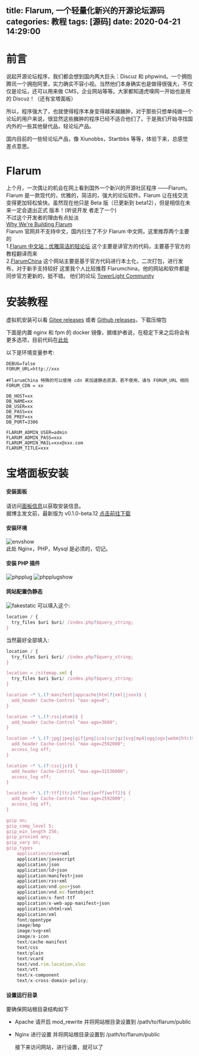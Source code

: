title: Flarum, 一个轻量化新兴的开源论坛源码
categories: 教程
tags: [源码]
date: 2020-04-21 14:29:00
---
前言
===

说起开源论坛程序，我们都会想到国内两大巨头：Discuz 和 phpwind。一个拥抱腾讯一个拥抱阿里，实力确实不容小视。当然他们本身确实也是做得很强大，不仅仅是论坛，还可以用来做 CMS，企业网站等等。大家都知道虎嗅网一开始也是用的 Discuz！（还有宝塔面板）

所以，程序强大了，也就使得程序本身变得越来越臃肿，对于那些只想单纯做一个论坛的用户来说，很显然这些臃肿的程序已经不适合他们了。于是我们开始寻找国内外的一些其他替代品，轻论坛产品。

国内目前的一些轻论坛产品，像 Xiunobbs，Startbbs 等等，体验下来，总感觉差点意思。

Flarum
===
上个月，一次偶让的机会在网上看到国外一个新兴的开源社区程序 ——Flarum。  
Flarum 是一款现代的，优雅的，简洁的，强大的论坛软件。Flarum 让在线交流变得更加轻松愉快。虽然现在他只是 Beta 版（已更新到 beta12），但是相信在未来一定会退出正式 版本！(听说开发
者走了一个)  
不过这个开发者的理由有点扯淡   
[Why We're Building Flarum](https://flarum.org/story/)  
Flarum 官网并不支持中文，国内衍生了不少 Flarum 中文网，这里推荐两个主要的  
1.[Flarum 中文站：优雅简洁的轻论坛](https://www.flarum.org.cn/) 这个主要是讲官方的代码，主要基于官方的教程翻译而来  
2.[FlarumChina](https://www.flarumchina.org/) 这个网站主要是基于官方代码进行本土化，二次打包，进行发布，对于新手支持较好
这里我个人比较推荐 Flarumchina，他的网站和软件都是同步官方更新的，挺不错。
他们的论坛 [TowerLight Community](https://flarum.atowerlight.cn/)

安装教程
===
虚拟机安装可以看 [Gitee releases](https://gitee.com/FlarumChina/flarum) 或者 [Github releases](https://github.com/skywalker512/FlarumChina/releases/tag/v0.1.0-beta.12)，下载压缩包  

下面是内置 nginx 和 fpm 的 docker 镜像，据维护者说，在稳定下来之后将会有更多选项，目前代码在[此处](https://gitee.com/FlarumChina/flarum)


以下是环境变量参考:
```
DEBUG=false
FORUM_URL=http://xxx

#FlarumChina 特殊的可以使用 cdn 来加速静态资源，若不使用，请与 FORUM_URL 相同
FORUM_CDN = xx 

DB_HOST=xx
DB_NAME=xx
DB_USER=xx
DB_PASS=xx
DB_PREF=xx
DB_PORT=3306

FLARUM_ADMIN_USER=admin
FLARUM_ADMIN_PASS=xxx
FLARUM_ADMIN_MAIL=xxx@xxx.com
FLARUM_TITLE=xxx
```
宝塔面板安装
===
#### 安装面板
请访问[面板信息](https://bt.cn/download/linux.html)以获取安装信息。  
据博主发文前，最新版为 v0.1.0-beta.12 [点击前往下载](https://gitee.com/FlarumChina/FlarumChina/attach_files/350061/download)
#### 安装环境  
![envshow](https://img.johnsonran.cn/Flarum/1.png)  
此处 Nginx，PHP，Mysql 是必须的，切记。  
#### 安装 PHP 插件
![phpplug](https://img.johnsonran.cn/Flarum/2.png)
![phpplugshow](https://img.johnsonran.cn/Flarum/3.png)
#### 网站配置伪静态
![fakestatic](https://img.johnsonran.cn/Flarum/4.png)
可以填入这个:
```javascript
location / {
  try_files $uri $uri/ /index.php?$query_string;
}
```
当然最好全部填入:
```javascript
location / {
  try_files $uri $uri/ /index.php?$query_string;
}

location = /sitemap.xml { 
  try_files $uri $uri/ /index.php?$query_string; 
}

location ~* \.(?:manifest|appcache|html?|xml|json)$ {
  add_header Cache-Control "max-age=0";
}

location ~* \.(?:rss|atom)$ {
  add_header Cache-Control "max-age=3600";
}

location ~* \.(?:jpg|jpeg|gif|png|ico|cur|gz|svg|mp4|ogg|ogv|webm|htc)$ {
  add_header Cache-Control "max-age=2592000";
  access_log off;
}

location ~* \.(?:css|js)$ {
  add_header Cache-Control "max-age=31536000";
  access_log off;
}

location ~* \.(?:ttf|ttc|otf|eot|woff|woff2)$ {
  add_header Cache-Control "max-age=2592000";
  access_log off;
}

gzip on;
gzip_comp_level 5;
gzip_min_length 256;
gzip_proxied any;
gzip_vary on;
gzip_types
    application/atom+xml
    application/javascript
    application/json
    application/ld+json
    application/manifest+json
    application/rss+xml
    application/vnd.geo+json
    application/vnd.ms-fontobject
    application/x-font-ttf
    application/x-web-app-manifest+json
    application/xhtml+xml
    application/xml
    font/opentype
    image/bmp
    image/svg+xml
    image/x-icon
    text/cache-manifest
    text/css
    text/plain
    text/vcard
    text/vnd.rim.location.xloc
    text/vtt
    text/x-component
    text/x-cross-domain-policy;
```
#### 设置运行目录
要确保网站根目录结构如下  
* Apache 请开启 mod_rewrite 并将网站根目录设置到 /path/to/flarum/public
* Nginx 进行设置 并将网站根目录设置到 /path/to/flarum/public
 
 
   接下来访问网站，进行设置，就可以了